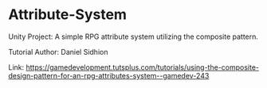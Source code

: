 # Attribute-System
Unity Project: A simple RPG attribute system utilizing the composite pattern.

Tutorial Author: Daniel Sidhion

Link: https://gamedevelopment.tutsplus.com/tutorials/using-the-composite-design-pattern-for-an-rpg-attributes-system--gamedev-243
